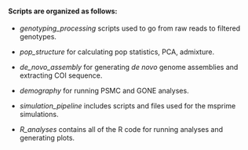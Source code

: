 #### Scripts are organized as follows:

+ *genotyping_processing* scripts used to go from raw reads to filtered genotypes.

+ *pop_structure* for calculating pop statistics, PCA, admixture.

+ *de_novo_assembly* for generating *de novo* genome assemblies and extracting COI sequence.

+ *demography* for running PSMC and GONE analyses. 

+ *simulation_pipeline* includes scripts and files used for the msprime simulations.

+ *R_analyses* contains all of the R code for running analyses and generating plots.
